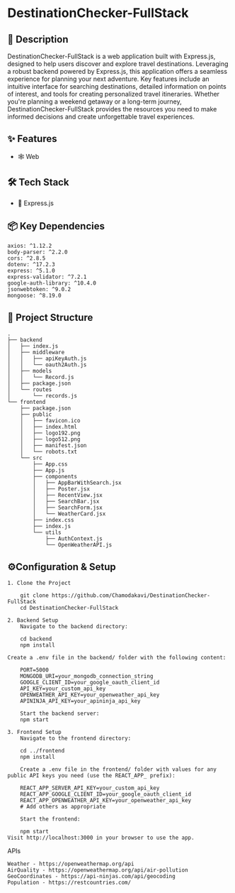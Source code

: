 # DestinationChecker-FullStack



## 📝 Description

DestinationChecker-FullStack is a web application built with Express.js, designed to help users discover and explore travel destinations. Leveraging a robust backend powered by Express.js, this application offers a seamless experience for planning your next adventure. Key features include an intuitive interface for searching destinations, detailed information on points of interest, and tools for creating personalized travel itineraries. Whether you're planning a weekend getaway or a long-term journey, DestinationChecker-FullStack provides the resources you need to make informed decisions and create unforgettable travel experiences.

## ✨ Features

- 🕸️ Web


## 🛠️ Tech Stack

- 🚀 Express.js


## 📦 Key Dependencies

```
axios: ^1.12.2
body-parser: ^2.2.0
cors: ^2.8.5
dotenv: ^17.2.3
express: ^5.1.0
express-validator: ^7.2.1
google-auth-library: ^10.4.0
jsonwebtoken: ^9.0.2
mongoose: ^8.19.0
```

## 📁 Project Structure

```
.
├── backend
│   ├── index.js
│   ├── middleware
│   │   ├── apiKeyAuth.js
│   │   └── oauth2Auth.js
│   ├── models
│   │   └── Record.js
│   ├── package.json
│   └── routes
│       └── records.js
└── frontend
    ├── package.json
    ├── public
    │   ├── favicon.ico
    │   ├── index.html
    │   ├── logo192.png
    │   ├── logo512.png
    │   ├── manifest.json
    │   └── robots.txt
    └── src
        ├── App.css
        ├── App.js
        ├── components
        │   ├── AppBarWithSearch.jsx
        │   ├── Poster.jsx
        │   ├── RecentView.jsx
        │   ├── SearchBar.jsx
        │   ├── SearchForm.jsx
        │   └── WeatherCard.jsx
        ├── index.css
        ├── index.js
        └── utils
            ├── AuthContext.js
            └── OpenWeatherAPI.js
```

## ⚙️Configuration & Setup
    1. Clone the Project
    
        git clone https://github.com/Chamodakavi/DestinationChecker-FullStack
        cd DestinationChecker-FullStack
    
    2. Backend Setup
        Navigate to the backend directory:
        
        cd backend
        npm install
    
    Create a .env file in the backend/ folder with the following content:
    
        PORT=5000
        MONGODB_URI=your_mongodb_connection_string
        GOOGLE_CLIENT_ID=your_google_oauth_client_id
        API_KEY=your_custom_api_key
        OPENWEATHER_API_KEY=your_openweather_api_key
        APININJA_API_KEY=your_apininja_api_key
    
        Start the backend server:
        npm start
    
    3. Frontend Setup
        Navigate to the frontend directory:
    
        cd ../frontend
        npm install
    
        Create a .env file in the frontend/ folder with values for any public API keys you need (use the REACT_APP_ prefix):
    
        REACT_APP_SERVER_API_KEY=your_custom_api_key
        REACT_APP_GOOGLE_CLIENT_ID=your_google_oauth_client_id
        REACT_APP_OPENWEATHER_API_KEY=your_openweather_api_key
        # Add others as appropriate
        
        Start the frontend:
    
        npm start
    Visit http://localhost:3000 in your browser to use the app.

APIs

    Weather - https://openweathermap.org/api
    AirQuality - https://openweathermap.org/api/air-pollution
    GeoCoordinates - https://api-ninjas.com/api/geocoding
    Population - https://restcountries.com/
